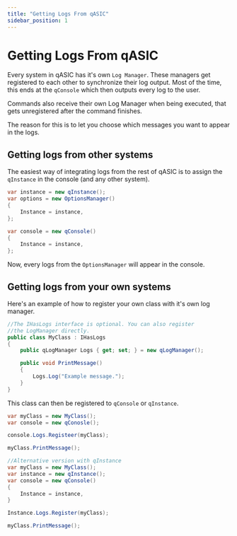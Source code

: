 ```yaml
---
title: "Getting Logs From qASIC"
sidebar_position: 1
---
```


# Getting Logs From qASIC

Every system in qASIC has it's own `Log Manager`. These managers get registered to each other to synchronize their log output. Most of the time, this ends at the `qConsole` which then outputs every log to the user.

Commands also receive their own Log Manager when being executed, that gets unregistered after the command finishes.

The reason for this is to let you choose which messages you want to appear in the logs.

## Getting logs from other systems

The easiest way of integrating logs from the rest of qASIC is to assign the `qInstance` in the console (and any other system).

```csharp
var instance = new qInstance();
var options = new OptionsManager()
{
    Instance = instance,
};

var console = new qConsole()
{
    Instance = instance,
};
```

Now, every logs from the `OptionsManager` will appear in the console.

## Getting logs from your own systems

Here's an example of how to register your own class with it's own log manager.

```csharp
//The IHasLogs interface is optional. You can also register
//the LogManager directly.
public class MyClass : IHasLogs
{
    public qLogManager Logs { get; set; } = new qLogManager();

    public void PrintMessage()
    {
        Logs.Log("Example message.");
    }
}
```

This class can then be registered to `qConsole` or `qInstance`.

```csharp
var myClass = new MyClass();
var console = new qConosle();

console.Logs.Registeer(myClass);

myClass.PrintMessage();
```

```csharp
//Alternative version with qInstance
var myClass = new MyClass();
var instance = new qInstance();
var console = new qConsole()
{
    Instance = instance,
}

Instance.Logs.Register(myClass);

myClass.PrintMessage();
```
